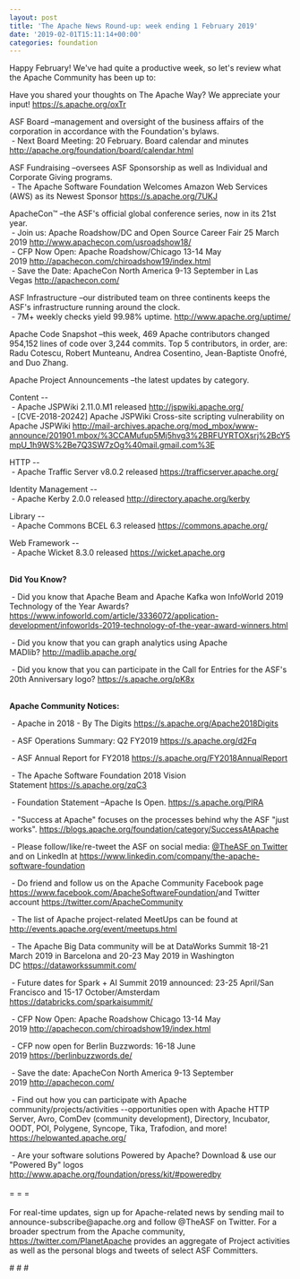 ```yaml
---
layout: post
title: 'The Apache News Round-up: week ending 1 February 2019'
date: '2019-02-01T15:11:14+00:00'
categories: foundation
---
```

<p>Happy February! We've had quite a productive week, so let's review what the Apache Community has been up to:</p> 
  <p>Have you shared your thoughts on The Apache Way? We appreciate your input!&nbsp;<a href="https://s.apache.org/oxTr">https://s.apache.org/oxTr</a></p> 
  <p>ASF Board –management and oversight of the business affairs of the corporation in accordance with the Foundation's bylaws.<br />&nbsp;- Next Board Meeting: 20 February. Board calendar and minutes <a href="http://apache.org/foundation/board/calendar.html">http://apache.org/foundation/board/calendar.html</a></p> 
  <div> 
    <p>ASF Fundraising&nbsp;–oversees ASF Sponsorship as well as Individual and Corporate Giving programs.<br />&nbsp;- The Apache Software Foundation Welcomes Amazon Web Services (AWS) as its Newest Sponsor&nbsp;<a href="https://s.apache.org/7UKJ">https://s.apache.org/7UKJ</a> </p> 
    <p>ApacheCon™ –the ASF's official global conference series, now in its 21st year.<br />&nbsp;-&nbsp;Join us: Apache Roadshow/DC and Open Source Career Fair 25 March 2019 <font color="#bb0000"><a href="http://www.apachecon.com/usroadshow18/">http://www.apachecon.com/usroadshow18/</a></font><br />&nbsp;- CFP Now Open: Apache Roadshow/Chicago 13-14 May 2019&nbsp;<a href="http://apachecon.com/chiroadshow19/index.html">http://apachecon.com/chiroadshow19/index.html</a><br />&nbsp;- Save the Date: ApacheCon North America 9-13 September in Las Vegas&nbsp;<a href="http://apachecon.com/">http://apachecon.com/</a></p> 
    <p>ASF Infrastructure –our distributed team on three continents keeps the ASF's infrastructure running around the clock.<br />&nbsp;- 7M+ weekly checks yield 99.98% uptime.&nbsp;<a href="http://www.apache.org/uptime/">http://www.apache.org/uptime/</a></p> 
    <p>Apache Code Snapshot –this week, 469 Apache contributors changed 954,152 lines of code over 3,244 commits. Top 5 contributors, in order, are: Radu Cotescu, Robert Munteanu, Andrea Cosentino, Jean-Baptiste Onofré, and Duo Zhang.</p> 
    <p>Apache Project Announcements&nbsp;–the latest updates by category.<br /></p> 
    <p>Content --<br />&nbsp;- Apache JSPWiki 2.11.0.M1 released&nbsp;<a href="http://jspwiki.apache.org/">http://jspwiki.apache.org/</a><br />&nbsp;-&nbsp;[CVE-2018-20242] Apache JSPWiki Cross-site scripting vulnerability on Apache JSPWiki&nbsp;<a href="http://mail-archives.apache.org/mod_mbox/www-announce/201901.mbox/%3CCAMufup5Mj5hvg3%2BRFUYRTOXsrj%2BcY5mpU_1h9WS%2Be7Q3SW7zOg%40mail.gmail.com%3E">http://mail-archives.apache.org/mod_mbox/www-announce/201901.mbox/%3CCAMufup5Mj5hvg3%2BRFUYRTOXsrj%2BcY5mpU_1h9WS%2Be7Q3SW7zOg%40mail.gmail.com%3E</a></p> 
    <p>HTTP --<br />&nbsp;- Apache Traffic Server v8.0.2 released&nbsp;<a href="https://trafficserver.apache.org/">https://trafficserver.apache.org/</a></p> 
    <p>Identity Management --<br />&nbsp;- Apache Kerby 2.0.0 released&nbsp;<a href="http://directory.apache.org/kerby">http://directory.apache.org/kerby</a></p> 
    <p>Library --<br />&nbsp;- Apache Commons BCEL 6.3 released&nbsp;<a href="https://commons.apache.org/">https://commons.apache.org/</a></p> 
    <p>Web Framework --<br />&nbsp;-&nbsp;Apache Wicket 8.3.0 released&nbsp;<a href="https://wicket.apache.org">https://wicket.apache.org</a><br /><br /></p> 
    <p><strong>Did You Know?</strong></p> 
    <div> 
      <p>&nbsp;- Did you know that Apache Beam and Apache Kafka won InfoWorld 2019 Technology of the Year Awards? <a href="https://www.infoworld.com/article/3336072/application-development/infoworlds-2019-technology-of-the-year-award-winners.html">https://www.infoworld.com/article/3336072/application-development/infoworlds-2019-technology-of-the-year-award-winners.html</a></p> 
      <p>&nbsp;- Did you know that you can graph analytics using Apache MADlib?&nbsp;<a href="http://madlib.apache.org/">http://madlib.apache.org/</a></p> 
      <p>&nbsp;- Did you know that you can participate in the Call for Entries for the ASF's 20th Anniversary logo? <a href="https://s.apache.org/pK8x">https://s.apache.org/pK8x</a> <br /><br /></p> 
      <p><strong>Apache Community Notices:</strong></p> 
    </div> 
    <p>&nbsp;- Apache in 2018 - By The Digits <a href="https://s.apache.org/Apache2018Digits">https://s.apache.org/Apache2018Digits</a></p> 
    <p>&nbsp;-&nbsp;ASF Operations Summary: Q2 FY2019 <a href="https://s.apache.org/d2Fq">https://s.apache.org/d2Fq</a></p> 
    <p>&nbsp;- ASF Annual Report for FY2018&nbsp;<a href="https://s.apache.org/FY2018AnnualReport">https://s.apache.org/FY2018AnnualReport</a></p> 
    <p>&nbsp;- The Apache Software Foundation 2018 Vision Statement&nbsp;<a href="https://s.apache.org/zqC3">https://s.apache.org/zqC3</a></p> 
    <p>&nbsp;- Foundation Statement –Apache Is Open.&nbsp;<a href="https://s.apache.org/PIRA">https://s.apache.org/PIRA</a></p> 
    <div> 
      <p>&nbsp;- &quot;Success at Apache&quot; focuses on the processes behind why the ASF &quot;just works&quot;. <a href="https://blogs.apache.org/foundation/category/SuccessAtApache">https://blogs.apache.org/foundation/category/SuccessAtApache</a></p> 
    </div> 
    <div> 
      <p>&nbsp;- Please follow/like/re-tweet the ASF on social media: <a href="https://twitter.com/TheASF">@TheASF on Twitter</a> and on LinkedIn at <a href="https://www.linkedin.com/company/the-apache-software-foundation">https://www.linkedin.com/company/the-apache-software-foundation</a></p> 
      <p>&nbsp;- Do friend and follow us on the Apache Community Facebook page <a href="https://www.facebook.com/ApacheSoftwareFoundation/">https://www.facebook.com/ApacheSoftwareFoundation/</a>and Twitter account <a href="https://twitter.com/ApacheCommunity">https://twitter.com/ApacheCommunity</a></p> 
    </div> 
    <div> 
      <p><a href="https://feathercast.apache.org/"></a></p> 
    </div> 
    <div> 
      <p>&nbsp;- The list of Apache project-related MeetUps can be found at <a href="http://events.apache.org/event/meetups.html">http://events.apache.org/event/meetups.html<br /></a></p> 
    </div> 
    <div> 
      <p>&nbsp;- The Apache Big Data community will be at&nbsp;DataWorks Summit 18-21 March 2019 in Barcelona and&nbsp;20-23 May 2019 in Washington DC&nbsp;<a href="https://dataworkssummit.com/">https://dataworkssummit.com/</a></p> 
      <p>&nbsp;- Future dates for Spark + AI Summit 2019 announced: 23-25 April/San Francisco and 15-17 October/Amsterdam <font color="#bb0000"><a href="https://databricks.com/sparkaisummit/">https://databricks.com/sparkaisummit/</a></font></p>&nbsp;- CFP Now Open: Apache Roadshow Chicago 13-14 May 2019&nbsp;<a href="http://apachecon.com/chiroadshow19/index.html">http://apachecon.com/chiroadshow19/index.html</a><br /> 
      <p>&nbsp;- CFP now open for Berlin Buzzwords: 16-18 June 2019&nbsp;<a href="https://berlinbuzzwords.de/">https://berlinbuzzwords.de/</a></p> 
      <p>&nbsp;- Save the date: ApacheCon North America 9-13 September 2019&nbsp;<a href="http://apachecon.com/">http://apachecon.com/</a></p> 
      <p>&nbsp;- Find out how you can participate with Apache community/projects/activities --opportunities open with Apache HTTP Server, Avro, ComDev (community development), Directory, Incubator, OODT, POI, Polygene, Syncope, Tika, Trafodion, and more! <a href="https://helpwanted.apache.org/">https://helpwanted.apache.org/</a></p> 
    </div> 
    <div>&nbsp;- Are your software solutions Powered by Apache? Download &amp; use our &quot;Powered By&quot; logos <a href="http://www.apache.org/foundation/press/kit/#poweredby">http://www.apache.org/foundation/press/kit/#poweredby</a></div> 
    <div><br /></div> 
    <div>= = =</div> 
    <div><br /></div> 
    <div>For real-time updates, sign up for Apache-related news by sending mail to announce-subscribe@apache.org and follow @TheASF on Twitter. For a broader spectrum from the Apache community, <a href="https://twitter.com/PlanetApache">https://twitter.com/PlanetApache</a> provides an aggregate of Project activities as well as the personal blogs and tweets of select ASF Committers.</div> 
  </div> 
  <p># # #</p>
